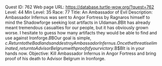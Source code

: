 Quest ID: 762
Web page URL: https://database.turtle-wow.org/?quest=762
Level: 44
Min Level: 35
Race: 77
Title: An Ambassador of Evil
Description: Ambassador Infernus was sent to Angor Fortress by Ragnaros himself to mind the Shadowforge seeking lost artifacts in Uldaman.$B$BIt has already meant tremendous casualties for our people, but it has obviously grown worse. I hesitate to guess how many artifacts they would be able to find and use against Ironforge.$B$BOur goal is simple, $c. Return to the Badlands and destroy Ambassador Infernus. Once the threat is eliminated, return to Advisor Belgrum with proof of your victory.$B$BIt is in your hands now.
Objective: Kill Ambassador Infernus in Angor Fortress and bring proof of his death to Advisor Belgrum in Ironforge.

